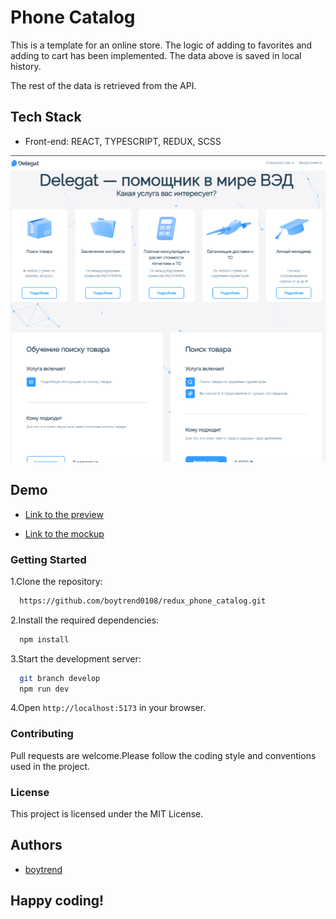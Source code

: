# Phone Catalog

This is a template for an online store.
The logic of adding to favorites and adding to cart has been implemented.
The data above is saved in local history.

The rest of the data is retrieved from the API.

## Tech Stack

- Front-end: REACT, TYPESCRIPT, REDUX, SCSS

![App Screenshot](https://raw.githubusercontent.com/boytrend0108/delegat/master/public/delegat-home.png)

## Demo

- [Link to the preview](https://boytrend0108.github.io/redux_phone_catalog/)

- [Link to the mockup](https://www.figma.com/design/uEetgWenSRxk9jgiym6Yzp/Phone-catalog-redesign?node-id=0-1&t=G0DuMnF4hlOfYXkn-0)

### Getting Started

1.Clone the repository:

```bash
  https://github.com/boytrend0108/redux_phone_catalog.git
```

2.Install the required dependencies:

```bash
  npm install
```

3.Start the development server:

```bash
  git branch develop
  npm run dev
```

4.Open `http://localhost:5173` in your browser.

### Contributing

Pull requests are welcome.Please follow the coding style and conventions used in the project.

### License

This project is licensed under the MIT License.

## Authors

- [boytrend](https://github.com/boytrend0108)

## Happy coding!
